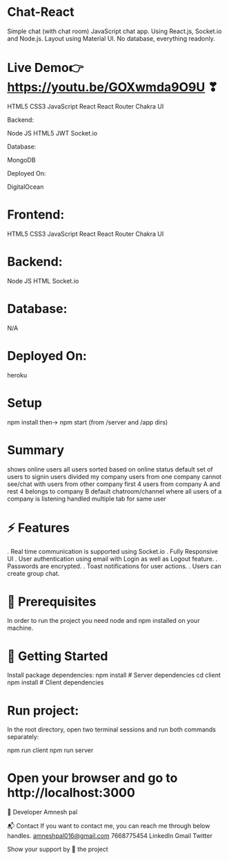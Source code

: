 # Chat-React

Simple chat (with chat room)
JavaScript chat app. Using React.js, Socket.io and Node.js. Layout using Material UI. No database, everything readonly.

# Live Demo👉 https://youtu.be/GOXwmda9O9U ❣


HTML5  CSS3  JavaScript  React  React Router  Chakra UI 

Backend:

Node JS  HTML5  JWT  Socket.io 

Database:

MongoDB 

Deployed On:

DigitalOcean


# Frontend:

HTML5  CSS3  JavaScript  React  React Router  Chakra UI 

# Backend:

Node JS  HTML   Socket.io 

# Database:
N/A

# Deployed On:
heroku


# Setup
npm install then-> npm start (from /server and /app dirs)



# Summary
shows online users
all users sorted based on online status
default set of users to signin
users divided my company
users from one company cannot see/chat with users from other company
first 4 users from company A and rest 4 belongs to company B
default chatroom/channel where all users of a company is listening
handled multiple tab for same user


# ⚡️ Features

 . Real time communication is supported using Socket.io
 . Fully Responsive UI
 . User authentication using email with Login as well as Logout feature.
 . Passwords are encrypted.
 . Toast notifications for user actions.
 . Users can create group chat.
 
 
 
 # 📖 Prerequisites
 
In order to run the project you need node and npm installed on your machine.



# 🚩 Getting Started

 Install package dependencies:
npm install # Server dependencies
cd client
npm install # Client dependencies



# Run project:
In the root directory, open two terminal sessions and run both commands separately:

npm run client
npm run server


# Open your browser and go to http://localhost:3000

👤 Developer
Amnesh pal

📬 Contact
If you want to contact me, you can reach me through below handles.
amneshpal016@gmail.com
7668775454
LinkedIn Gmail Twitter



Show your support by 🌟 the project
